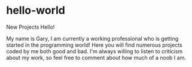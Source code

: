 # hello-world
New Projects
Hello!

My name is Gary, I am currently a working professional who is getting started in the programming world! Here you will find numerous projects coded by me both good and bad. I'm always willing to listen to criticism about my work, so feel free to comment about how much of a noob I am.
